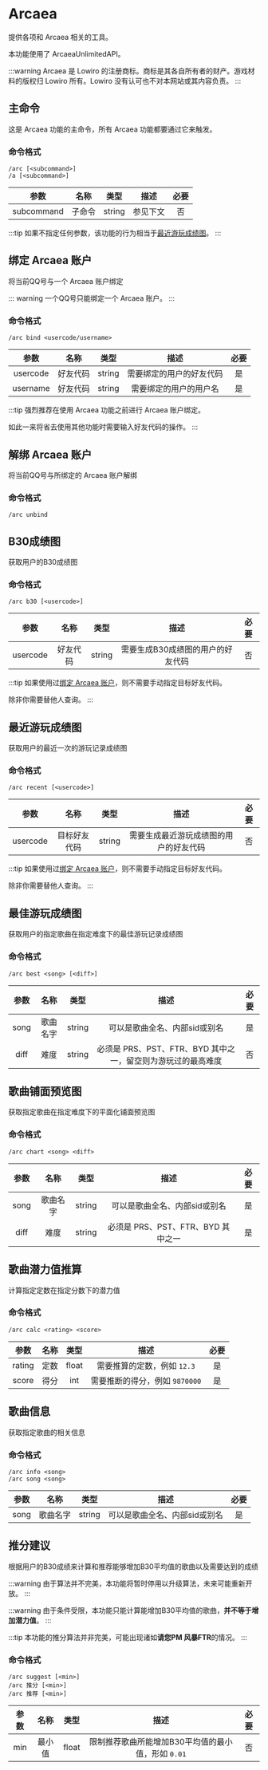# Arcaea

提供各项和 Arcaea 相关的工具。

本功能使用了 ArcaeaUnlimitedAPI。

:::warning
Arcaea 是 Lowiro 的注册商标。商标是其各自所有者的财产。游戏材料的版权归 Lowiro 所有。Lowiro 没有认可也不对本网站或其内容负责。
:::

## 主命令

这是 Arcaea 功能的主命令，所有 Arcaea 功能都要通过它来触发。

### 命令格式

```:no-line-numbers
/arc [<subcommand>]
/a [<subcommand>]
```

| 参数 |  名称  |  类型  |  描述  |  必要  |
|:----:|:----:|:----:|:----:|:----:|
| subcommand |  子命令  |  string  |  参见下文  |  否  |

:::tip
如果不指定任何参数，该功能的行为相当于[最近游玩成绩图](#最近游玩成绩图)。
:::

## 绑定 Arcaea 账户

将当前QQ号与一个 Arcaea 账户绑定

::: warning
一个QQ号只能绑定一个 Arcaea 账户。
:::

### 命令格式

```:no-line-numbers
/arc bind <usercode/username>
```
| 参数 |  名称  |  类型  |  描述  |  必要  |
|:----:|:----:|:----:|:----:|:----:|
| usercode |  好友代码  |  string  |  需要绑定的用户的好友代码  |  是  |
| username |  好友代码  |  string  |  需要绑定的用户的用户名  |  是  |

:::tip
强烈推荐在使用 Arcaea 功能之前进行 Arcaea 账户绑定。

如此一来将省去使用其他功能时需要输入好友代码的操作。
:::

## 解绑 Arcaea 账户

将当前QQ号与所绑定的 Arcaea 账户解绑

### 命令格式

```:no-line-numbers
/arc unbind
```

## B30成绩图

获取用户的B30成绩图

### 命令格式

```:no-line-numbers
/arc b30 [<usercode>]
```
| 参数 |  名称  |  类型  |  描述  |  必要  |
|:----:|:----:|:----:|:----:|:----:|
| usercode |  好友代码  |  string  |  需要生成B30成绩图的用户的好友代码  |  否  |

:::tip
如果使用过[绑定 Arcaea 账户](#绑定-arcaea-账户)，则不需要手动指定目标好友代码。

除非你需要替他人查询。
:::

## 最近游玩成绩图

获取用户的最近一次的游玩记录成绩图

### 命令格式

```:no-line-numbers
/arc recent [<usercode>]
```
| 参数 |  名称  |  类型  |  描述  |  必要  |
|:----:|:----:|:----:|:----:|:----:|
| usercode |  目标好友代码  |  string  |  需要生成最近游玩成绩图的用户的好友代码  |  否  |

:::tip
如果使用过[绑定 Arcaea 账户](#绑定-arcaea-账户)，则不需要手动指定目标好友代码。

除非你需要替他人查询。
:::

## 最佳游玩成绩图

获取用户的指定歌曲在指定难度下的最佳游玩记录成绩图

### 命令格式

```:no-line-numbers
/arc best <song> [<diff>]
```
| 参数 |  名称  |  类型  |  描述  |  必要  |
|:----:|:----:|:----:|:----:|:----:|
| song |  歌曲名字  |  string  |  可以是歌曲全名、内部sid或别名  |  是  |
| diff |  难度  |  string  |  必须是 PRS、PST、FTR、BYD 其中之一，留空则为游玩过的最高难度  |  否  |

## 歌曲铺面预览图

获取指定歌曲在指定难度下的平面化铺面预览图

### 命令格式

```:no-line-numbers
/arc chart <song> <diff>
```
| 参数 |  名称  |  类型  |  描述  |  必要  |
|:----:|:----:|:----:|:----:|:----:|
| song |  歌曲名字  |  string  |  可以是歌曲全名、内部sid或别名  |  是  |
| diff |  难度  |  string  |  必须是 PRS、PST、FTR、BYD 其中之一  |  是  |

## 歌曲潜力值推算

计算指定定数在指定分数下的潜力值

### 命令格式

```:no-line-numbers
/arc calc <rating> <score>
```
| 参数 |  名称  |  类型  |  描述  |  必要  |
|:----:|:----:|:----:|:----:|:----:|
| rating |  定数  |  float  |  需要推算的定数，例如 `12.3`  |  是  |
| score |  得分  |  int  |  需要推断的得分，例如 `9870000`  |  是  |

## 歌曲信息

获取指定歌曲的相关信息

### 命令格式

```:no-line-numbers
/arc info <song>
/arc song <song>
```
| 参数 |  名称  |  类型  |  描述  |  必要  |
|:----:|:----:|:----:|:----:|:----:|
| song |  歌曲名字  |  string  |  可以是歌曲全名、内部sid或别名  |  是  |

## 推分建议

根据用户的B30成绩来计算和推荐能够增加B30平均值的歌曲以及需要达到的成绩

:::warning
由于算法并不完美，本功能将暂时停用以升级算法，未来可能重新开放。
:::

:::warning
由于条件受限，本功能只能计算能增加B30平均值的歌曲，**并不等于增加潜力值**。
:::

:::tip
本功能的推分算法并非完美，可能出现诸如**请您PM 风暴FTR**的情况。
:::

### 命令格式

```:no-line-numbers
/arc suggest [<min>]
/arc 推分 [<min>]
/arc 推荐 [<min>]
```
| 参数 |  名称  |  类型  |  描述  |  必要  |
|:----:|:----:|:----:|:----:|:----:|
| min |  最小值  |  float  |  限制推荐歌曲所能增加B30平均值的最小值，形如 `0.01`  |  否  |